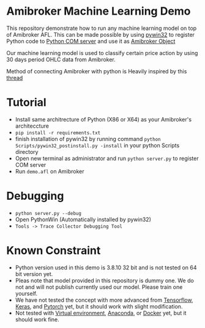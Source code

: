 # Amibroker Machine Learning Demo

This repository demonstrate how to run any machine learning model on top of Amibroker AFL. This can be made possible by using [pywin32](https://github.com/mhammond/pywin32) to register Python code to [Python COM server](http://timgolden.me.uk/pywin32-docs/html/com/win32com/HTML/QuickStartServerCom.html) and use it as [Amibroker Object](https://www.amibroker.com/guide/afl/createobject.html)

Our machine learning model is used to classify certain price action by using 30 days period OHLC data from Amibroker.

Method of connecting Amibroker with python is Heavily inspired by this [thread](https://forum.amibroker.com/t/is-it-possible-to-run-python-on-amibroker/1809)

# Tutorial

- Install same architrecture of Python (X86 or X64) as your Amibroker's architeccture
- `pip install -r requirements.txt`
- finish installation of pywin32 by running command `python Scripts/pywin32_postinstall.py -install` in your python Scripts directory
- Open new terminal as administrator and run `python server.py` to register COM server
- Run `demo.afl` on Amibroker

# Debugging

- `python server.py --debug`
- Open PythonWin (Automatically installed by pywin32)
- `Tools -> Trace Collector Debugging Tool`

# Known Constraint

- Python version used in this demo is 3.8.10 32 bit and is not tested on 64 bit version yet.
- Pleas note that model provided in this repository is dummy one. We do not and will not publish currently used our model. Please train one yourself.
- We have not tested the concept with more advanced from [Tensorflow](https://www.tensorflow.org/), [Keras](https://keras.io/), and [Pytorch](https://pytorch.org/) yet, but it should work with slight modification.
- Not tested with [Virtual environment](https://docs.python.org/3/library/venv.html), [Anaconda](anaconda), or [Docker](https://hub.docker.com/_/python) yet, but it should work fine.
